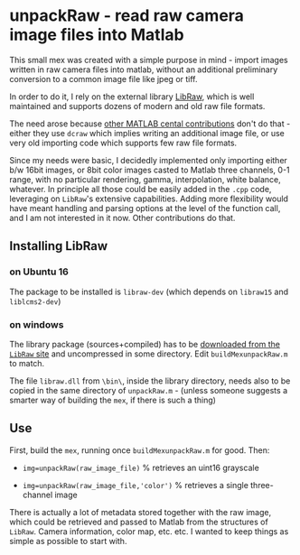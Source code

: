 # unpackRaw - read raw camera image files into Matlab

This small mex was created with a simple purpose in mind - import images
written in raw camera files into matlab, without an additional preliminary
conversion to a common image file like jpeg or tiff.

In order to do it, I rely on the external library [LibRaw](https://www.libraw.org/),
which is well maintained and supports dozens of modern and old raw file formats.

The need arose because [other MATLAB cental contributions](https://www.mathworks.com/matlabcentral/fileexchange?q=raw+camera) don't do that -
either they use `dcraw` which implies writing an additional image file,
or use very old importing code which supports few raw file formats.

Since my needs were basic, I decidedly implemented only importing
either b/w 16bit images, or 8bit color images casted to Matlab
three channels, 0-1 range, with no particular rendering, gamma,
interpolation, white balance, whatever. In principle all those
could be easily added in the `.cpp` code, leveraging on `LibRaw`'s
extensive capabilities. Adding more flexibility would have meant
handling and parsing options at the level of the function call,
and I am not interested in it now. Other contributions do that.

## Installing LibRaw

### on Ubuntu 16

The package to be installed is `libraw-dev` (which depends on `libraw15`
and `liblcms2-dev`)

### on windows

The library package
(sources+compiled) has to be [downloaded from the `LibRaw` site](https://www.libraw.org/download)
and uncompressed in some directory. Edit `buildMexunpackRaw.m` to match.

The file `libraw.dll` from `\bin\`, inside the library directory, needs also to be copied in the same directory of
`unpackRaw.m` - (unless someone suggests a smarter way of building the `mex`, if there
   is such a thing)

## Use

First, build the `mex`, running once `buildMexunpackRaw.m` for good. Then:

+ `img=unpackRaw(raw_image_file)` % retrieves an uint16 grayscale

+ `img=unpackRaw(raw_image_file,'color')` % retrieves a single three-channel image

There is actually a lot of metadata stored together with the raw
image, which could be retrieved and passed to Matlab from the structures of
`LibRaw`. Camera information, color map, etc. etc. I wanted to keep
things as simple as possible to start with.
